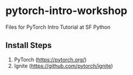 # pytorch-intro-workshop

Files for PyTorch Intro Tutorial at SF Python


## Install Steps

1. PyTorch (https://pytorch.org/)
2. Ignite (https://github.com/pytorch/ignite)



